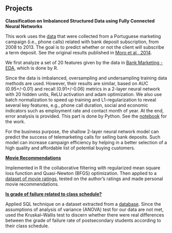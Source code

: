 ## **Projects**

**Classification on Imbalanced Structured Data using Fully Connected Neural Networks**

This work uses the [data](https://archive.ics.uci.edu/ml/datasets/Bank+Marketing) that were collected from a Portuguese marketing campaign (i.e., phone calls) related with bank deposit subscription, from 2008 to 2013. The goal is to predict whether or not the client will subscribe a term deposit. See the original results published in [Moro et al., 2014](http://dx.doi.org/10.1016/j.dss.2014.03.001).

We first analyze a set of 20 features given by the data in [Bank Marketing - EDA](http://htmlpreview.github.io/?https://github.com/DrMMZ/drmmz.github.io/blob/master/bank_EDA.nb.html), which is done by R.

Since the data is imbalanced, oversampling and undersampling training data methods are used. However, their results are similar, based on AUC (0.95+/-0.01) and recall (0.91+/-0.06) metrics in a 2-layer neural network with 20 hidden units, ReLU activation and adam optimization. We also use batch normalization to speed up training and L1-regularization to reveal several key features, e.g., phone call duration, social and economic indicators such as employment rate and contact month of year. At the end, error analysis is provided. This part is done by Python. See the [notebook]() for the work. 

For the business purpose, the shallow 2-layer neural network model can predict the success of telemarketing calls for selling bank deposits. Such model can increase campaign efficiency by helping in a better selection of a high quality and affordable list of potential buying customers.

**[Movie Recommendations](http://htmlpreview.github.io/?https://github.com/DrMMZ/drmmz.github.io/blob/master/Movies.nb.html)**

Implemented in R the collaborative filtering with regularized mean square loss function and Quasi-Newton (BFGS) optimization. Then applied to a [dataset of movie ratings](https://grouplens.org/datasets/movielens/), tested on the author’s ratings and made personal movie recommendations.

**[Is grade of failure related to class schedule?](http://htmlpreview.github.io/?https://github.com/DrMMZ/drmmz.github.io/blob/master/School.html)**

Applied SQL technique on a dataset extracted from a [database](https://www.kaggle.com/Madgrades/uw-madison-courses). Since the assumptions of analysis of variance (ANOVA) test for our data are not met, used the Kruskal–Wallis test to discern whether there were real differences between the grade of failure rate of postsecondary students according to their class schedule.
